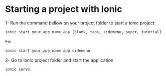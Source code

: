 # Starting a project with Ionic

1- Run the command bellow on your project folder to start a Ionic project:
  ```bash
  ionic start your_app_name-app [blank, tabs, sidemenu, super, tutorial]
  ```
  Ex:
  ```bash
  ionic start your_app_name-app sidemenu
  ```
2- Go to Ionic project folder and start the application
  ```bash
  ionic serve
  ```
